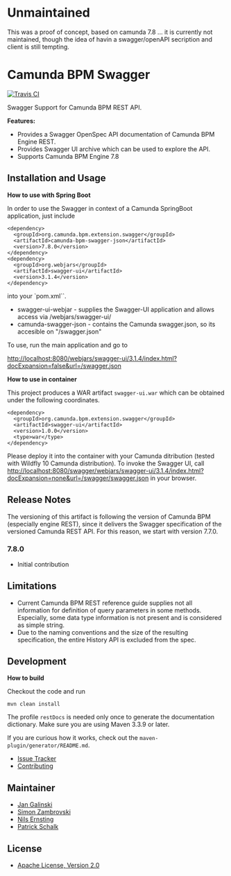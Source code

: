 # Unmaintained

This was a proof of concept, based on camunda 7.8 ... it is currently not maintained, though the idea of havin a swagger/openAPI secription and client is still tempting.



# Camunda BPM Swagger

[![Travis CI](https://travis-ci.org/camunda/camunda-bpm-swagger.svg?branch=master)](https://travis-ci.org/camunda/camunda-bpm-swagger)




Swagger Support for Camunda BPM REST API. 


**Features:**

* Provides a Swagger OpenSpec API documentation of Camunda BPM Engine REST.
* Provides Swagger UI archive which can be used to explore the API.
* Supports Camunda BPM Engine 7.8

## Installation and Usage

**How to use with Spring Boot**

In order to use the Swagger in context of a Camunda SpringBoot application, just include 

    <dependency>
      <groupId>org.camunda.bpm.extension.swagger</groupId>
      <artifactId>camunda-bpm-swagger-json</artifactId>
      <version>7.8.0</version>
    </dependency>
    <dependency>
      <groupId>org.webjars</groupId>
      <artifactId>swagger-ui</artifactId>
      <version>3.1.4</version>
    </dependency>

into your `pom.xml``.

* swagger-ui-webjar - supplies the Swagger-UI application and allows access via /webjars/swagger-ui/<version>
* camunda-swagger-json - contains the Camunda swagger.json, so its accesible on "/swagger.json"

To use, run the main application and go to

[http://localhost:8080/webjars/swagger-ui/3.1.4/index.html?docExpansion=false&url=/swagger.json](http://localhost:8080/webjars/swagger-ui/3.1.4/index.html?docExpansion=false&url=/swagger.json)

**How to use in container**

This project produces a WAR artifact `swagger-ui.war` which can be obtained under the following coordinates.

    <dependency>
      <groupId>org.camunda.bpm.extension.swagger</groupId>
      <artifactId>swagger-ui</artifactId>
      <version>1.0.0</version>	  
      <type>war</type>
    </dependency>

Please deploy it into the container with your Camunda ditribution (tested with Wildfly 10 Camunda distribution). To invoke the Swagger UI, 
call [http://localhost:8080/swagger/webjars/swagger-ui/3.1.4/index.html?docExpansion=none&url=/swagger/swagger.json](http://localhost:8080/swagger/webjars/swagger-ui/3.1.4/index.html?docExpansion=none&url=/swagger/swagger.json) 
in your browser.


## Release Notes

The versioning of this artifact is following the version of Camunda BPM (especially engine REST), since it delivers the
Swagger specification of the versioned Camunda REST API. For this reason, we start with version 7.7.0. 


### 7.8.0

* Initial contribution

## Limitations

* Current Camunda BPM REST reference guide supplies not all information for definition of query parameters in some methods. 
Especially, some data type information is not present and is considered as simple string.
* Due to the naming conventions and the size of the resulting specification, the entire History API is excluded from the spec.


## Development

**How to build**

Checkout the code and run 

    mvn clean install
    
The profile `restDocs` is needed only once to generate the documentation dictionary. Make sure you are using Maven 3.3.9 or later.

If you are curious how it works, check out the `maven-plugin/generator/README.md`.

* [Issue Tracker](https://github.com/camunda/camunda-bpm-swagger/issues)
* [Contributing](./CONTRIBUTING) 


## Maintainer

* [Jan Galinski](https://github.com/jangalinski)
* [Simon Zambrovski](https://github.com/zambrovski)
* [Nils Ernsting](https://github.com/nernsting)
* [Patrick Schalk](https://github.com/pschalk)


## License

* [Apache License, Version 2.0](./LICENSE)

